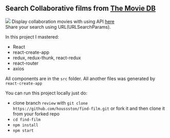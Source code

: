 ## Search Collaborative films from [The Movie DB](https://www.themoviedb.org)

 ![](https://github.com/houssston/find-film/blob/main/readme-image.gif)
Display collaboration movies with using API [here](https://houssston.github.io/searchCollaborations/)  
Share your search using URL(URLSearchParams).

In this project I mastered:
 - React
 - react-create-app 
 - redux, redux-thunk, react-redux 
 - react-router
 - axios 
 
 All components are in the `src` folder. All another files was generated by `react-create-app`
 
 You can run this project locally just do:
  - clone branch `review` with `git clone https://github.com/houssston/find-film.git` or fork it and then clone it from your forked repo
  - `cd find-film`
  - `npm install` 
  - `npm start`
